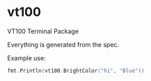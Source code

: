 # vt100

VT100 Terminal Package

Everything is generated from the spec.

Example use:

```go
fmt.Println(vt100.BrightColor("hi", "Blue"))
```

